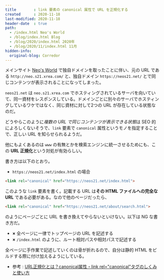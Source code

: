 ```yaml
---
title        : link 要素の canonical 属性で URL を正規化する
created      : 2020-11-18
last-modified: 2020-11-18
header-date  : true
path:
  - /index.html Neo's World
  - /blog/index.html Blog
  - /blog/2020/index.html 2020年
  - /blog/2020/11/index.html 11月
hidden-info:
  original-blog: Corredor
---
```


メインサイト [Neo's World](https://neos21.net/) で独自ドメインを取ったことに伴い、元の URL である `http://neo.s21.xrea.com/` と、独自ドメイン `https://neos21.net/` とで同じコンテンツが表示されることになってしまった。

`neos21.net` は `neo.s21.xrea.com` でホスティングされているサーバを向いていて、同一資材をレスポンスしている。ドメインごとに別々のサーバでホスティングしているワケではなく、同じ資材に対して2つの URL が存在している状態なのだ。

どうやらこのように*複数の URL で同じコンテンツが表示できる状態*は SEO 的によろしくないそうで、`link` 要素で `canonical` 属性というモノを指定することで、正しい URL を知らせられるようだ。

他にもよくあるのは `www` の有無とかを検索エンジンに統一させるためにも、この **URL 正規化**という対処が有効らしい。

書き方は以下のとおり。

- `https://neos21.net/index.html` の場合

```html
<link rel="canonical" href="https://neos21.net/index.html">
```

このような `link` 要素を書く。記載する URL は**その HTML ファイルへの完全な URL** である必要がある。なので他のページだったら、

```html
<link rel="canonical" href="https://neos21.net/about/search.html">
```

のようにページごとに URL を書き換えてやらないといけない。以下は NG な書き方だ。

- **×** 全ページに一律でトップページの URL を記述する
- **×** `/index.html` のように、ルート相対パスや相対パスで記述する

全ページに手作業で記述していくのは骨が折れるので、自分は静的 HTML をビルドする際に付け加えるようにしている。

- 参考 : [URL正規化とは？canonical属性・link rel="canonical"タグのしくみと使い方](https://www.gyro-n.com/seo/hack/canonical/)
